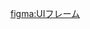 [figma:UIフレーム](https://www.figma.com/file/gM7QHk26Tj734HTs8C4jPJ/introduction?node-id=0%3A1&t=vFqo9Fbbxh6zzOoN-1)
